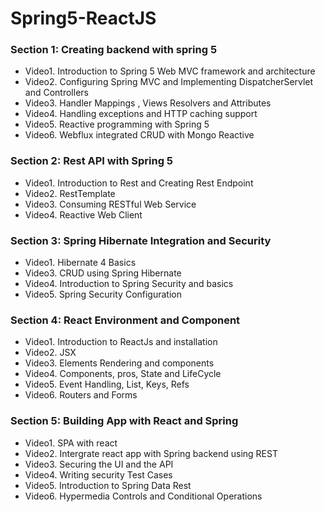 # Spring5-ReactJS

### Section 1: Creating backend with spring 5 

*	Video1. Introduction to Spring 5 Web MVC framework and architecture
*	Video2. Configuring Spring MVC and Implementing DispatcherServlet and Controllers
*	Video3. Handler Mappings , Views Resolvers and Attributes
*	Video4. Handling exceptions and HTTP caching support
*	Video5. Reactive programming with Spring 5
*	Video6. Webflux integrated CRUD with Mongo Reactive

### Section 2: Rest API with Spring 5
* Video1. Introduction to Rest and Creating Rest Endpoint
*	Video2. RestTemplate
*	Video3. Consuming RESTful Web Service
*	Video4. Reactive Web Client

### Section 3: Spring Hibernate Integration and Security
*	Video1. Hibernate 4 Basics
*	Video3. CRUD using Spring Hibernate
*	Video4. Introduction to Spring Security and basics
*	Video5. Spring Security Configuration

### Section 4: React Environment and Component
*	Video1. Introduction to ReactJs and installation
*	Video2. JSX
*	Video3. Elements Rendering and components
*	Video4. Components, pros, State and LifeCycle
*	Video5. Event Handling, List, Keys, Refs
*	Video6. Routers and Forms

### Section 5: Building App with React and Spring
*	Video1. SPA with react
*	Video2. Intergrate react app with Spring backend using REST
*	Video3. Securing the UI and the API
*	Video4. Writing security Test Cases
*	Video5. Introduction to Spring Data Rest
*	Video6. Hypermedia Controls and Conditional Operations
